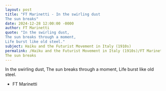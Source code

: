 ```yaml
---
layout: post
title: "FT Marinetti - In the swirling dust
The sun breaks"
date: 2024-12-28 12:00:00 -0000
author: FT Marinetti
quote: "In the swirling dust,
The sun breaks through a moment,
Life burst like old steel."
subject: Haiku and the Futurist Movement in Italy (1910s)
permalink: /Haiku and the Futurist Movement in Italy (1910s)/FT Marinetti/FT Marinetti - In the swirling dust
The sun breaks
---
```


In the swirling dust,
The sun breaks through a moment,
Life burst like old steel.

- FT Marinetti
